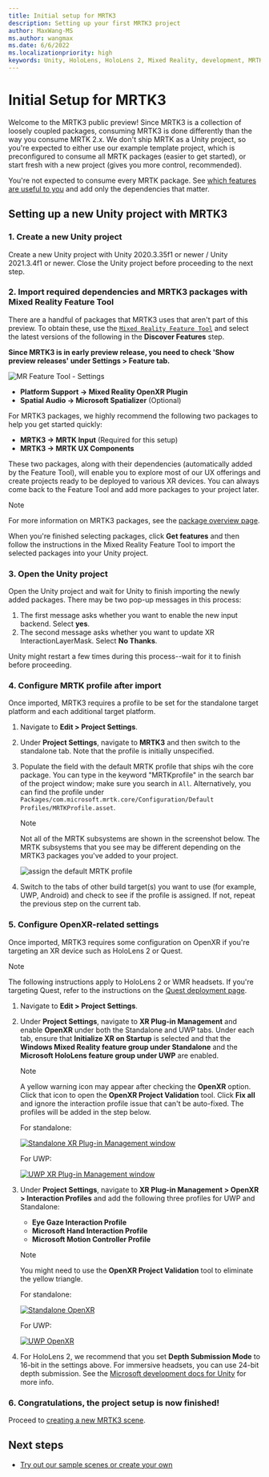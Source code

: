 ```yaml
---
title: Initial setup for MRTK3
description: Setting up your first MRTK3 project
author: MaxWang-MS
ms.author: wangmax
ms.date: 6/6/2022
ms.localizationpriority: high
keywords: Unity, HoloLens, HoloLens 2, Mixed Reality, development, MRTK3, initial setup, setup, Mixed Reality Toolkit, MRTK
---
```


# Initial Setup for MRTK3

Welcome to the MRTK3 public preview! Since MRTK3 is a collection of loosely coupled packages, consuming MRTK3 is done differently than the way you consume MRTK 2.x. We don't ship MRTK as a Unity project, so you're expected to either use our example template project, which is preconfigured to consume all MRTK packages (easier to get started), or start fresh with a new project (gives you more control, recommended).

You're not expected to consume every MRTK package. See [which features are useful to you](packages/packages-overview.md) and add only the dependencies that matter.

## Setting up a new Unity project with MRTK3

### 1. Create a new Unity project

Create a new Unity project with Unity 2020.3.35f1 or newer / Unity 2021.3.4f1 or newer. Close the Unity project before proceeding to the next step.

### 2. Import required dependencies and MRTK3 packages with Mixed Reality Feature Tool

There are a handful of packages that MRTK3 uses that aren't part of this preview. To obtain these, use the [`Mixed Reality Feature Tool`](/windows/mixed-reality/develop/unity/welcome-to-mr-feature-tool) and select the latest versions of the following in the **Discover Features** step. 

**Since MRTK3 is in early preview release, you need to check 'Show preview releases' under Settings > Feature tab.** 

![MR Feature Tool - Settings](images/mrtk3-featuretool-settings.png)

- **Platform Support → Mixed Reality OpenXR Plugin**
- **Spatial Audio → Microsoft Spatializer** (Optional)

For MRTK3 packages, we highly recommend the following two packages to help you get started quickly:

- **MRTK3 → MRTK Input** (Required for this setup)
- **MRTK3 → MRTK UX Components**

These two packages, along with their dependencies (automatically added by the Feature Tool), will enable you to explore most of our UX offerings and create projects ready to be deployed to various XR devices. You can always come back to the Feature Tool and add more packages to your project later.

> [!NOTE]
> For more information on MRTK3 packages, see the [package overview page](packages/packages-overview.md).

When you're finished selecting packages, click **Get features** and then follow the instructions in the Mixed Reality Feature Tool to import the selected packages into your Unity project.

### 3. Open the Unity project

Open the Unity project and wait for Unity to finish importing the newly added packages. There may be two pop-up messages in this process:

1. The first message asks whether you want to enable the new input backend. Select **yes**.
1. The second message asks whether you want to update XR InteractionLayerMask. Select **No Thanks**.

Unity might restart a few times during this process--wait for it to finish before proceeding.

### 4. Configure MRTK profile after import

Once imported, MRTK3 requires a profile to be set for the standalone target platform and each additional target platform.

1. Navigate to **Edit > Project Settings**.
1. Under **Project Settings**, navigate to **MRTK3** and then switch to the standalone tab. Note that the profile is initially unspecified.
1. Populate the field with the default MRTK profile that ships wih the core package. You can type in the keyword "MRTKprofile" in the search bar of the project window; make sure you search in `All`. Alternatively, you can find the profile under `Packages/com.microsoft.mrtk.core/Configuration/Default Profiles/MRTKProfile.asset`.
   >[!NOTE]
   > Not all of the MRTK subsystems are shown in the screenshot below. The MRTK subsystems that you see may be different depending on the MRTK3 packages you've added to your project.

   ![assign the default MRTK profile](images/mrtk-profile.png)
1. Switch to the tabs of other build target(s) you want to use (for example, UWP, Android) and check to see if the profile is assigned. If not, repeat the previous step on the current tab.

### 5. Configure OpenXR-related settings

Once imported, MRTK3 requires some configuration on OpenXR if you're targeting an XR device such as HoloLens 2 or Quest.

> [!NOTE]
> The following instructions apply to HoloLens 2 or WMR headsets. If you're targeting Quest, refer to the instructions on the [Quest deployment page](deployment/quest-deployment.md#deployment-prerequisites).

1. Navigate to **Edit > Project Settings**.

1. Under **Project Settings**, navigate to **XR Plug-in Management** and enable **OpenXR** under both the Standalone and UWP tabs. Under each tab, ensure that **Initialize XR on Startup** is selected and that the **Windows Mixed Reality feature group under Standalone** and the **Microsoft HoloLens feature group under UWP** are enabled.

    > [!NOTE]
    > A yellow warning icon may appear after checking the **OpenXR** option. Click that icon to open the **OpenXR Project Validation** tool. Click **Fix all** and ignore the interaction profile issue that can't be auto-fixed. The profiles will be added in the step below.

   For standalone:

   [![Standalone XR Plug-in Management window](images/standalone-xr-plug-in-management.png)](images/standalone-xr-plug-in-management.png)

   For UWP:

   [![UWP XR Plug-in Management window](images/uwp-xr-plug-in-management.png)](images/uwp-xr-plug-in-management.png)

1. Under **Project Settings**, navigate to **XR Plug-in Management > OpenXR > Interaction Profiles** and add the following three profiles for UWP and Standalone:

    * **Eye Gaze Interaction Profile**
    * **Microsoft Hand Interaction Profile**
    * **Microsoft Motion Controller Profile**

    > [!NOTE]
    > You might need to use the **OpenXR Project Validation** tool to eliminate the yellow triangle.

   For standalone:

   [![Standalone OpenXR](images/standalone-openxr.png)](images/standalone-openxr.png)

   For UWP:

   [![UWP OpenXR](images/uwp-openxr.png)](images/uwp-openxr.png)

1. For HoloLens 2, we recommend that you set **Depth Submission Mode** to 16-bit in the settings above. For immersive headsets, you can use 24-bit depth submission. See the [Microsoft development docs for Unity](/windows/mixed-reality/develop/unity/recommended-settings-for-unity#enable-depth-buffer-sharing) for more info.

### 6. Congratulations, the project setup is now finished!

Proceed to [creating a new MRTK3 scene](scenes.md#creating-a-new-scene-with-mrtk3).

## Next steps

* [Try out our sample scenes or create your own](scenes.md)

